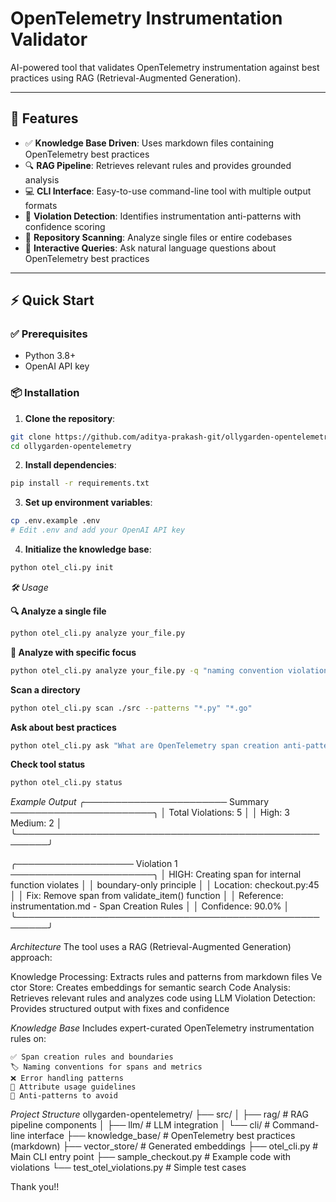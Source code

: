 # OpenTelemetry Instrumentation Validator

AI-powered tool that validates OpenTelemetry instrumentation against best practices using RAG (Retrieval-Augmented Generation).

---

## 🚀 Features

- ✅ **Knowledge Base Driven**: Uses markdown files containing OpenTelemetry best practices  
- 🔍 **RAG Pipeline**: Retrieves relevant rules and provides grounded analysis  
- 💻 **CLI Interface**: Easy-to-use command-line tool with multiple output formats  
- 🛑 **Violation Detection**: Identifies instrumentation anti-patterns with confidence scoring  
- 📁 **Repository Scanning**: Analyze single files or entire codebases  
- 💬 **Interactive Queries**: Ask natural language questions about OpenTelemetry best practices  

---

## ⚡ Quick Start

### ✅ Prerequisites

- Python 3.8+
- OpenAI API key

### 📦 Installation

1. **Clone the repository**:
```bash
git clone https://github.com/aditya-prakash-git/ollygarden-opentelemetry.git
cd ollygarden-opentelemetry


```

2. **Install dependencies**:
```bash
pip install -r requirements.txt
```

3. **Set up environment variables**:
```bash
cp .env.example .env
# Edit .env and add your OpenAI API key
```

4. **Initialize the knowledge base**:
```bash
python otel_cli.py init
```

*🛠️ Usage*

**🔍 Analyze a single file**

```bash
python otel_cli.py analyze your_file.py
```

**🎯 Analyze with specific focus**
```bash
python otel_cli.py analyze your_file.py -q "naming convention violations"
```

**Scan a directory**
```bash
python otel_cli.py scan ./src --patterns "*.py" "*.go"
```

**Ask about best practices**
```bash
python otel_cli.py ask "What are OpenTelemetry span creation anti-patterns?"
```

**Check tool status**
```bash
python otel_cli.py status
```

*Example Output*
╭─────────────────────── Summary ───────────────────────╮
│ Total Violations: 5                                   │
│ High: 3 Medium: 2                                     │
╰───────────────────────────────────────────────────────╯

╭─────────────────── Violation 1 ───────────────────────╮
│ HIGH: Creating span for internal function violates    │
│ boundary-only principle                               │
│ Location: checkout.py:45                              │
│ Fix: Remove span from validate_item() function        │
│ Reference: instrumentation.md - Span Creation Rules   │
│ Confidence: 90.0%                                     │
╰───────────────────────────────────────────────────────╯


*Architecture*
The tool uses a RAG (Retrieval-Augmented Generation) approach:

  Knowledge Processing: Extracts rules and patterns from markdown files
  Ve ctor Store: Creates embeddings for semantic search
  Code Analysis: Retrieves relevant rules and analyzes code using LLM
  Violation Detection: Provides structured output with fixes and confidence

*Knowledge Base*
Includes expert-curated OpenTelemetry instrumentation rules on:

    ✅ Span creation rules and boundaries
    🏷️ Naming conventions for spans and metrics
    ❌ Error handling patterns
    🧩 Attribute usage guidelines
    🚫 Anti-patterns to avoid


*Project Structure*
ollygarden-opentelemetry/
├── src/
│   ├── rag/              # RAG pipeline components
│   ├── llm/              # LLM integration
│   └── cli/              # Command-line interface
├── knowledge_base/       # OpenTelemetry best practices (markdown)
├── vector_store/         # Generated embeddings
├── otel_cli.py           # Main CLI entry point
├── sample_checkout.py    # Example code with violations
└── test_otel_violations.py # Simple test cases



Thank you!!
